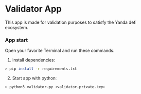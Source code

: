 # Validator App

This app is made for validation purposes to satisfy the Yanda defi ecosystem.

### App start

Open your favorite Terminal and run these commands.

1. Install dependencies:
```sh
> pip install -r requirements.txt
```

2. Start app with python:
```sh
> python3 validator.py <validator-private-key>
```
